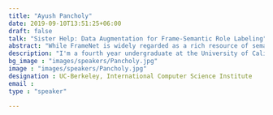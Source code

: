 ```yaml
---
title: "Ayush Pancholy"
date: 2019-09-10T13:51:25+06:00
draft: false
talk: "Sister Help: Data Augmentation for Frame-Semantic Role Labeling"
abstract: "While FrameNet is widely regarded as a rich resource of semantics in natural language processing, a major criticism concerns its lack of coverage and the relative paucity of its labeled data compared to other commonly used lexical resources such as PropBank and VerbNet. This paper reports on a pilot study to address these gaps. We propose a data augmentation approach, which uses existing frame-specific annotation to automatically annotate other lexical units of the same frame which are unannotated. Our rule-based approach defines the notion of a sister lexical unit and generates frame-specific augmented data for training. We present experiments on frame-semantic role labeling which demonstrate the importance of this data augmentation: we obtain a large improvement to prior results on frame identification and argument identification for FrameNet, utilizing both full-text and lexicographic annotations under FrameNet. Our findings on data augmentation highlight the value of automatic resource creation for improved models in frame-semantic parsing."
description: "I'm a fourth year undergraduate at the University of California, Berkeley studying computers science with a minor in physics. My current academic interests mostly lie in quantum computing theory and algorithms in addition to natural language processing."
bg_image : "images/speakers/Pancholy.jpg"
image : "images/speakers/Pancholy.jpg"
designation : UC-Berkeley, International Computer Science Institute
email : 
type : "speaker"

---
```


